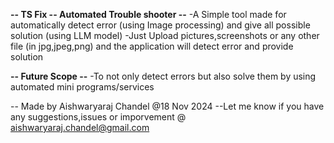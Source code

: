 **-- TS Fix -- Automated Trouble shooter --**
-A Simple tool made for automatically detect error (using Image processing) and give all possible solution (using LLM model)
-Just Upload pictures,screenshots or any other file (in jpg,jpeg,png) and the application will detect error and provide solution

**-- Future Scope --**
-To not only detect errors but also solve them by using automated mini programs/services



-- Made by Aishwaryaraj Chandel @18 Nov 2024
--Let me know if you have any suggestions,issues or imporvement @ aishwaryaraj.chandel@gmail.com
